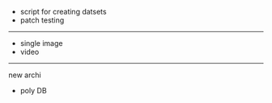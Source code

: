 * script for creating datsets
* patch testing

-------
* single image
* video

------
new archi
* poly DB
